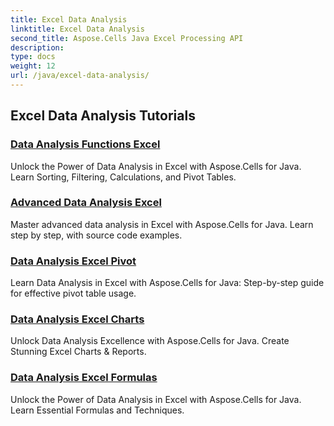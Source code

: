 ```yaml
---
title: Excel Data Analysis
linktitle: Excel Data Analysis
second_title: Aspose.Cells Java Excel Processing API
description: 
type: docs
weight: 12
url: /java/excel-data-analysis/
---
```


## Excel Data Analysis Tutorials
### [Data Analysis Functions Excel](./data-analysis-functions-excel/)
Unlock the Power of Data Analysis in Excel with Aspose.Cells for Java. Learn Sorting, Filtering, Calculations, and Pivot Tables.
### [Advanced Data Analysis Excel](./advanced-data-analysis-excel/)
Master advanced data analysis in Excel with Aspose.Cells for Java. Learn step by step, with source code examples.
### [Data Analysis Excel Pivot](./data-analysis-excel-pivot/)
Learn Data Analysis in Excel with Aspose.Cells for Java: Step-by-step guide for effective pivot table usage.
### [Data Analysis Excel Charts](./data-analysis-excel-charts/)
Unlock Data Analysis Excellence with Aspose.Cells for Java. Create Stunning Excel Charts & Reports.
### [Data Analysis Excel Formulas](./data-analysis-excel-formulas/)
Unlock the Power of Data Analysis in Excel with Aspose.Cells for Java. Learn Essential Formulas and Techniques.
